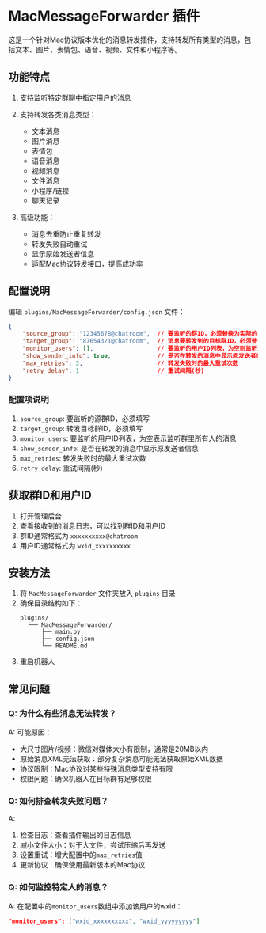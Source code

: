 # MacMessageForwarder 插件

这是一个针对Mac协议版本优化的消息转发插件，支持转发所有类型的消息，包括文本、图片、表情包、语音、视频、文件和小程序等。

## 功能特点

1. 支持监听特定群聊中指定用户的消息
2. 支持转发各类消息类型：
   - 文本消息
   - 图片消息
   - 表情包
   - 语音消息
   - 视频消息
   - 文件消息
   - 小程序/链接
   - 聊天记录
   
3. 高级功能：
   - 消息去重防止重复转发
   - 转发失败自动重试
   - 显示原始发送者信息
   - 适配Mac协议转发接口，提高成功率

## 配置说明

编辑 `plugins/MacMessageForwarder/config.json` 文件：

```json
{
    "source_group": "12345678@chatroom",  // 要监听的群ID，必须替换为实际的群ID
    "target_group": "87654321@chatroom",  // 消息要转发到的目标群ID，必须替换为实际的群ID
    "monitor_users": [],                  // 要监听的用户ID列表，为空则监听所有用户
    "show_sender_info": true,             // 是否在转发的消息中显示原发送者信息
    "max_retries": 3,                     // 转发失败时的最大重试次数
    "retry_delay": 1                      // 重试间隔(秒)
}
```

### 配置项说明

1. `source_group`: 要监听的源群ID，必须填写
2. `target_group`: 转发目标群ID，必须填写
3. `monitor_users`: 要监听的用户ID列表，为空表示监听群里所有人的消息
4. `show_sender_info`: 是否在转发的消息中显示原发送者信息
5. `max_retries`: 转发失败时的最大重试次数
6. `retry_delay`: 重试间隔(秒)

## 获取群ID和用户ID

1. 打开管理后台
2. 查看接收到的消息日志，可以找到群ID和用户ID
3. 群ID通常格式为 `xxxxxxxxxx@chatroom`
4. 用户ID通常格式为 `wxid_xxxxxxxxxx`

## 安装方法

1. 将 `MacMessageForwarder` 文件夹放入 `plugins` 目录
2. 确保目录结构如下：
   ```
   plugins/
     └── MacMessageForwarder/
         ├── main.py
         ├── config.json
         └── README.md
   ```
3. 重启机器人

## 常见问题

### Q: 为什么有些消息无法转发？

A: 可能原因：
- 大尺寸图片/视频：微信对媒体大小有限制，通常是20MB以内
- 原始消息XML无法获取：部分复杂消息可能无法获取原始XML数据
- 协议限制：Mac协议对某些特殊消息类型支持有限
- 权限问题：确保机器人在目标群有足够权限

### Q: 如何排查转发失败问题？

A: 
1. 检查日志：查看插件输出的日志信息
2. 减小文件大小：对于大文件，尝试压缩后再发送
3. 设置重试：增大配置中的`max_retries`值
4. 更新协议：确保使用最新版本的Mac协议

### Q: 如何监控特定人的消息？

A: 在配置中的`monitor_users`数组中添加该用户的wxid：
```json
"monitor_users": ["wxid_xxxxxxxxxx", "wxid_yyyyyyyyy"]
``` 
